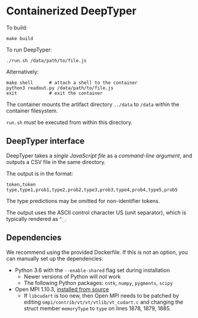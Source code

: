 # Containerized DeepTyper

To build:

    make build

To run DeepTyper:

    ./run.sh /data/path/to/file.js

Alternatively:

    make shell      # attach a shell to the container
    python3 readout.py /data/path/to/file.js
    exit            # exit the container

The container mounts the artifact directory `../data` to `/data` within the
container filesystem.

`run.sh` _must_ be executed from within this directory.

## DeepTyper interface

DeepTyper takes a _single JavaScript file_ as a _command-line argument_, and
outputs a CSV file in the same directory.

The output is in the format:

    token,token type,type1,prob1,type2,prob2,type3,prob3,type4,prob4,type5,prob5

The type predictions may be omitted for non-identifier tokens.

The output uses the ASCII control character US (unit separator), which is
typically rendered as `^_`.

## Dependencies

We recommend using the provided Dockerfile. If this is not an option, you can
manually set up the dependencies:

* Python 3.6 with the `--enable-shared` flag set during installation
    * Newer versions of Python will _not_ work
    * The following Python packages: `cntk`, `numpy`, `pygments`, `scipy`
* Open MPI 1.10.3, [installed from source](https://docs.microsoft.com/en-us/cognitive-toolkit/setup-cntk-on-linux#open-mpi)
    * If `libcudart` is too new, then Open MPI needs to be patched by editing
      `ompi/contrib/vt/vt/vtlib/vt_cudart.c` and changing the struct member
      `memoryType` to `type` on lines 1878, 1879, 1885.
